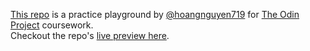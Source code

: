 [This repo](https://github.com/hoangnguyen719/theodinproject) is a practice playground by [@hoangnguyen719](https://github.com/hoangnguyen719) for [The Odin Project](https://www.theodinproject.com/) coursework.
<br>
Checkout the repo's [live preview here](https://hoangnguyen719.github.io/theodinproject/).